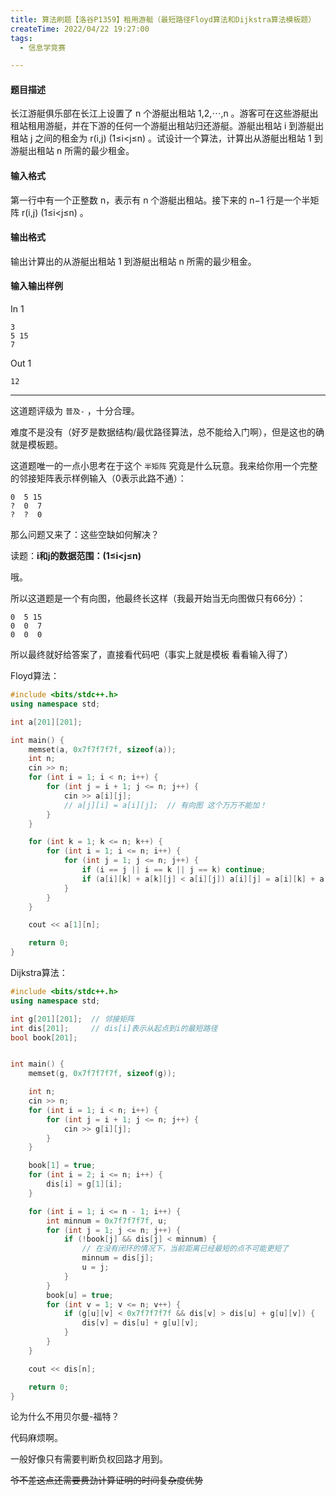 ```yaml
---
title: 算法刷题【洛谷P1359】租用游艇（最短路径Floyd算法和Dijkstra算法模板题）
createTime: 2022/04/22 19:27:00
tags:
  - 信息学竞赛

---
```


#### 题目描述
长江游艇俱乐部在长江上设置了 n 个游艇出租站 1,2,⋯,n 。游客可在这些游艇出租站租用游艇，并在下游的任何一个游艇出租站归还游艇。游艇出租站 i 到游艇出租站 j 之间的租金为 r(i,j) (1≤i<j≤n) 。试设计一个算法，计算出从游艇出租站 1 到游艇出租站 n 所需的最少租金。

#### 输入格式
第一行中有一个正整数 n，表示有 n 个游艇出租站。接下来的 n−1 行是一个半矩阵 r(i,j) (1≤i<j≤n) 。

#### 输出格式
输出计算出的从游艇出租站 1 到游艇出租站 n 所需的最少租金。

#### 输入输出样例

In 1

```text
3
5 15
7
```

Out 1

```text
12
```

---

这道题评级为 `普及-` ，十分合理。

难度不是没有（好歹是数据结构/最优路径算法，总不能给入门啊），但是这也的确就是模板题。

这道题唯一的一点小思考在于这个 `半矩阵` 究竟是什么玩意。我来给你用一个完整的邻接矩阵表示样例输入（0表示此路不通）：

```text
0  5 15
?  0  7
?  ?  0
```

那么问题又来了：这些空缺如何解决？

读题：**i和j的数据范围：(1≤i<j≤n)**

哦。

所以这道题是一个有向图，他最终长这样（我最开始当无向图做只有66分）：

```text
0  5 15
0  0  7
0  0  0
```

所以最终就好给答案了，直接看代码吧（事实上就是模板 看看输入得了）

Floyd算法：

```cpp
#include <bits/stdc++.h>
using namespace std;

int a[201][201];

int main() {
    memset(a, 0x7f7f7f7f, sizeof(a));
    int n;
    cin >> n;
    for (int i = 1; i < n; i++) {
        for (int j = i + 1; j <= n; j++) {
            cin >> a[i][j];
            // a[j][i] = a[i][j];  // 有向图 这个万万不能加！
        }
    }

    for (int k = 1; k <= n; k++) {
        for (int i = 1; i <= n; i++) {
            for (int j = 1; j <= n; j++) {
                if (i == j || i == k || j == k) continue;
                if (a[i][k] + a[k][j] < a[i][j]) a[i][j] = a[i][k] + a[k][j];
            }
        }
    }

    cout << a[1][n];

    return 0;
}
```

Dijkstra算法：

```cpp
#include <bits/stdc++.h>
using namespace std;

int g[201][201];  // 邻接矩阵
int dis[201];     // dis[i]表示从起点到i的最短路径
bool book[201];


int main() {
    memset(g, 0x7f7f7f7f, sizeof(g));

    int n;
    cin >> n;
    for (int i = 1; i < n; i++) {
        for (int j = i + 1; j <= n; j++) {
            cin >> g[i][j];
        }
    }

    book[1] = true;
    for (int i = 2; i <= n; i++) {
        dis[i] = g[1][i];
    }

    for (int i = 1; i <= n - 1; i++) {
        int minnum = 0x7f7f7f7f, u;
        for (int j = 1; j <= n; j++) {
            if (!book[j] && dis[j] < minnum) {
                // 在没有闭环的情况下，当前距离已经最短的点不可能更短了
                minnum = dis[j];
                u = j;
            }
        }
        book[u] = true;
        for (int v = 1; v <= n; v++) {
            if (g[u][v] < 0x7f7f7f7f && dis[v] > dis[u] + g[u][v]) {
                dis[v] = dis[u] + g[u][v];
            }
        }
    }

    cout << dis[n];

    return 0;
}
```

论为什么不用贝尔曼-福特？

代码麻烦啊。

一般好像只有需要判断负权回路才用到。

~~爷不差这点还需要费劲计算证明的时间复杂度优势~~
